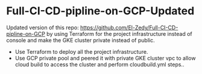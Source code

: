 # Full-CI-CD-pipline-on-GCP-Updated
Updated version of this repo: https://github.com/El-Zedy/Full-CI-CD-pipline-on-GCP by using Terraform for the project infrastructure instead of console and make the GKE cluster private instead of public.

- Use Terraform to deploy all the project infrastructure.
- Use GCP private pool and peered it with private GKE cluster vpc to allow cloud build to access the cluster and perform cloudbuild.yml steps..
